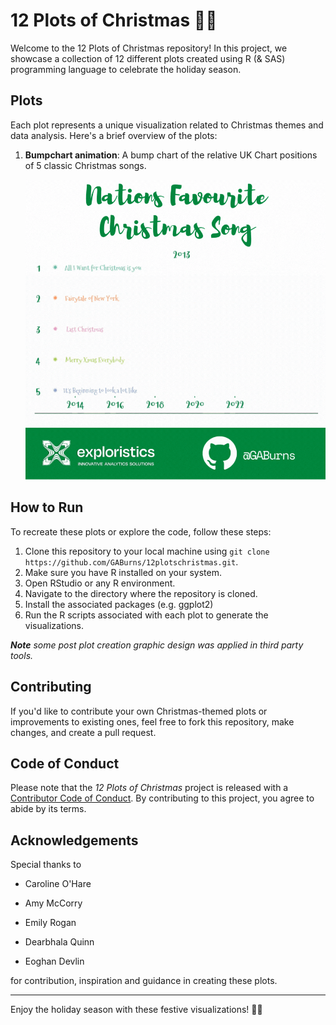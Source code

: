 # 12 Plots of Christmas 🎄🎅

Welcome to the 12 Plots of Christmas repository! In this project, we showcase a collection of 12 different plots created using R (& SAS) programming language to celebrate the holiday season.

## Plots

Each plot represents a unique visualization related to Christmas themes and data analysis. Here's a brief overview of the plots:

1.  **Bumpchart animation**: A bump chart of the relative UK Chart positions of 5 classic Christmas songs.

    ![](img/plot1.gif)

## How to Run

To recreate these plots or explore the code, follow these steps:

1.  Clone this repository to your local machine using `git clone https://github.com/GABurns/12plotschristmas.git`.
2.  Make sure you have R installed on your system.
3.  Open RStudio or any R environment.
4.  Navigate to the directory where the repository is cloned.
5.  Install the associated packages (e.g. ggplot2)
6.  Run the R scripts associated with each plot to generate the visualizations.

***Note** some post plot creation graphic design was applied in third party tools.*

## Contributing

If you'd like to contribute your own Christmas-themed plots or improvements to existing ones, feel free to fork this repository, make changes, and create a pull request.

## Code of Conduct

Please note that the *12 Plots of Christmas* project is released with a [Contributor Code of Conduct](https://contributor-covenant.org/version/2/1/CODE_OF_CONDUCT.html). By contributing to this project, you agree to abide by its terms.

## Acknowledgements

Special thanks to

-   Caroline O'Hare

-   Amy McCorry

-   Emily Rogan

-   Dearbhala Quinn

-   Eoghan Devlin

for contribution, inspiration and guidance in creating these plots.

------------------------------------------------------------------------

Enjoy the holiday season with these festive visualizations! 🎄✨
